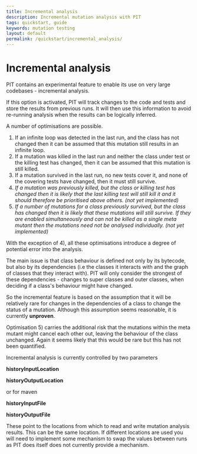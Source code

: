 ```yaml
---
title: Incremental analysis
description: Incremental mutation analysis with PIT
tags: quickstart, guide
keywords: mutation testing
layout: default
permalink: /quickstart/incremental_analysis/
---
```


# Incremental analysis

PIT contains an experimental feature to enable its use on very large codebases - incremental analysis.

If this option is activated, PIT will track changes to the code and tests and store the results from previous runs. It will then use this information to avoid re-running analysis when the results can be logically inferred.

A number of optimisations are possible.

1. If an infinite loop was detected in the last run, and the class has not changed then it can be assumed that this mutation still results in an infinite loop.
2. If a mutation was killed in the last run and neither the class under test or the killing test has changed, then it can be assumed that this mutation is still killed.
3. If a mutation survived in the last run, no new tests cover it, and none of the covering tests have changed, then it must still survive.
4. *If a mutation was previously killed, but the class or killing test has changed then it is likely that the last killing test will still kill it and it should therefore be prioritised above others. (not yet implemented)*
5. *If a number of mutations for a class previously survived, but the class has changed then it is likely that these mutations will still survive. If they are enabled simultaneously and can not be killed as a single meta mutant then the mutations need not be analysed individually. (not yet implemented)*

With the exception of 4), all these optimisations introduce a degree of potential error into the analysis.

The main issue is that class behaviour is defined not only by its bytecode, but also by its dependencies (i.e the classes it interacts with and the graph of classes that they interact with). PIT will only consider the strongest of these dependencies - changes to super classes and outer classes, when deciding if a class's behaviour might have changed.

So the incremental feature is based on the assumption that it will be relatively rare for changes in the dependencies of a class to change the status of a mutation. Although this assumption seems reasonable, it is currently **unproven**.

Optimisation 5) carries the additional risk that the mutations within the meta mutant might cancel each other out, leaving the behaviour of the class unchanged. Again it seems likely that this would be rare but this has not been quantified.

Incremental analysis is currently controlled by two parameters

**historyInputLocation**

**historyOutputLocation**

or for maven

**historyInputFile**

**historyOutputFile**


These point to the locations from which to read and write mutation analysis results. This can be the same location. If different locations are used
you will need to implement some mechanism to swap the values between runs as PIT does itself does not currently provide a mechanism.



